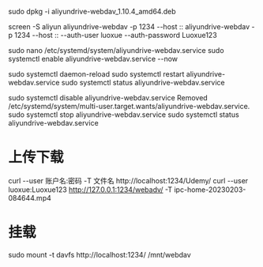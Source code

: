  sudo dpkg -i aliyundrive-webdav_1.10.4_amd64.deb

screen -S aliyun
aliyundrive-webdav -p 1234 --host :: 
aliyundrive-webdav -p 1234 --host :: --auth-user luoxue --auth-password Luoxue123

sudo nano /etc/systemd/system/aliyundrive-webdav.service
sudo systemctl enable aliyundrive-webdav.service --now

sudo systemctl daemon-reload
sudo systemctl restart aliyundrive-webdav.service
sudo systemctl status aliyundrive-webdav.service

sudo systemctl disable aliyundrive-webdav.service
Removed /etc/systemd/system/multi-user.target.wants/aliyundrive-webdav.service.
sudo systemctl stop  aliyundrive-webdav.service
sudo systemctl status aliyundrive-webdav.service



# 上传下载
curl --user 账户名:密码 -T 文件名 http://localhost:1234/Udemy/
curl --user luoxue:Luoxue123 http://127.0.0.1:1234/webadv/ -T ipc-home-20230203-084644.mp4

# 挂载
sudo mount -t davfs http://localhost:1234/ /mnt/webdav